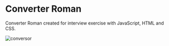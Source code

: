 # Converter Roman

Converter Roman created for interview exercise with JavaScript, HTML and CSS.

![conversor](https://user-images.githubusercontent.com/110068135/209890353-722572a9-5b09-489e-a44a-690c9604f74e.png)
